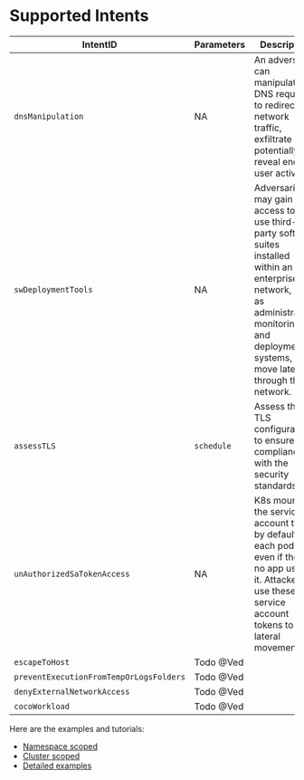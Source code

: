 # Supported Intents

| IntentID                                | Parameters | Description                                                                                                                                                                                                   |
|-----------------------------------------|------------|---------------------------------------------------------------------------------------------------------------------------------------------------------------------------------------------------------------|
| `dnsManipulation`                       | NA         | An adversary can manipulate DNS requests to redirect network  traffic, exfiltrate and potentially reveal end user activity.                                                                                   |
| `swDeploymentTools`                     | NA         | Adversaries may gain access to and use third-party software suites installed within an enterprise network, such as administration, monitoring, and deployment systems, to move laterally through the network. |
| `assessTLS`                             | `schedule` | Assess the TLS configuration to ensure compliance with the security standards.                                                                                                                                |
| `unAuthorizedSaTokenAccess`             | NA         | K8s mounts the service account token by default in each pod even if there is no app using it. Attackers use these service account tokens to do lateral movements.                                             |
| `escapeToHost`                          | Todo @Ved  |                                                                                                                                                                                                               |
| `preventExecutionFromTempOrLogsFolders` | Todo @Ved  |                                                                                                                                                                                                               |
| `denyExternalNetworkAccess`             | Todo @Ved  |                                                                                                                                                                                                               |
| `cocoWorkload`                          | Todo @Ved  |                                                                                                                                                                                                               |

Here are the examples and tutorials:

- [Namespace scoped](../../examples/namespaced)
- [Cluster scoped](../../examples/clusterscoped)
- [Detailed examples](../intents)
